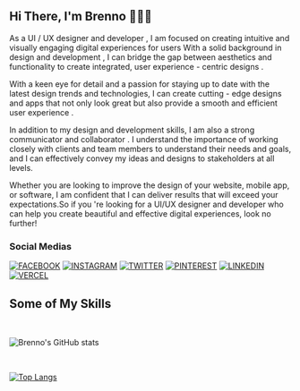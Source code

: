 ## Hi There, I'm Brenno 👨🏻‍💻

As a UI / UX designer and developer , I am focused on creating intuitive and visually engaging digital experiences for users With a solid background in design and development , I can bridge the gap between aesthetics and functionality to create integrated, user experience - centric designs .

With a keen eye for detail and a passion for staying up to date with the latest design trends and technologies, I can create cutting - edge designs and apps that not only look great but also provide a smooth and efficient user experience .

In addition to my design and development skills, I am also a strong communicator and collaborator . I understand the importance of working closely with clients and team members to understand their needs and goals, and I can effectively convey my ideas and designs to stakeholders at all levels.

Whether you are looking to improve the design of your website, mobile app, or software, I am confident that I can deliver results that will exceed your expectations.So if you 're looking for a UI/UX designer and developer who can help you create beautiful and effective digital experiences, look no further!

### Social Medias

[![FACEBOOK](https://img.shields.io/badge/Facebook-1877F2?style=for-the-badge&logo=facebook&logoColor=white)](https://www.facebook.com/brenno.matthias/)
[![INSTAGRAM](https://img.shields.io/badge/Instagram-E4405F?style=for-the-badge&logo=instagram&logoColor=white)](https://www.instagram.com/brennouiux/)
[![TWITTER](https://img.shields.io/badge/Twitter-1DA1F2?style=for-the-badge&logo=twitter&logoColor=white)](https://twitter.com/BrennoMatthias)
[![PINTEREST](https://img.shields.io/badge/Pinterest-%23E60023.svg?&style=for-the-badge&logo=Pinterest&logoColor=white)](https://br.pinterest.com/brennouiux/)
[![LINKEDIN](https://img.shields.io/badge/LinkedIn-0077B5?style=for-the-badge&logo=linkedin&logoColor=white)](https://www.linkedin.com/in/brenno-pereira/)
[![VERCEL](https://img.shields.io/badge/Vercel-000000?style=for-the-badge&logo=vercel&logoColor=white)](https://brenno.vercel.app/)

## Some of My Skills

<div style="display:flex; justify-content: flex-start; flex-wrap: wrap; align-items:left; row-gap:10px">

<img src="https://img.shields.io/badge/Wordpress-21759B?style=for-the-badge&logo=wordpress&logoColor=white" alt="" />
<img src="https://img.shields.io/badge/Laravel-FF2D20?style=for-the-badge&logo=laravel&logoColor=white" alt="" />
<img src="https://img.shields.io/badge/PHP-777BB4?style=for-the-badge&logo=php&logoColor=white" alt="" />
<img src="https://img.shields.io/badge/HTML5-E34F26?style=for-the-badge&logo=html5&logoColor=white" alt="" />
<img src="https://img.shields.io/badge/CSS-239120?&style=for-the-badge&logo=css3&logoColor=white" alt="" />
<img src="https://img.shields.io/badge/Bootstrap-563D7C?style=for-the-badge&logo=bootstrap&logoColor=white" alt="" />
<img src="https://img.shields.io/badge/Sass-CC6699?style=for-the-badge&logo=sass&logoColor=white" alt="" />
<img src="https://img.shields.io/badge/Tailwind_CSS-38B2AC?style=for-the-badge&logo=tailwind-css&logoColor=white" alt="" />
<img src="https://img.shields.io/badge/JavaScript-F7DF1E?style=for-the-badge&logo=javascript&logoColor=black" alt="" />
<img src="https://img.shields.io/badge/Node.js-43853D?style=for-the-badge&logo=node.js&logoColor=white" alt="" />
<img src="https://img.shields.io/badge/React-20232A?style=for-the-badge&logo=react&logoColor=61DAFB" alt="" />
<img src="https://img.shields.io/badge/React_Router-CA4245?style=for-the-badge&logo=react-router&logoColor=white" alt="" />
<img src="https://img.shields.io/badge/jQuery-0769AD?style=for-the-badge&logo=jquery&logoColor=white" alt="" />
<img src="https://img.shields.io/badge/Vue.js-35495E?style=for-the-badge&logo=vue.js&logoColor=4FC08D" alt="" />
<img src="https://img.shields.io/badge/Angular-DD0031?style=for-the-badge&logo=angular&logoColor=white" alt="" />
<img src="https://img.shields.io/badge/TypeScript-007ACC?style=for-the-badge&logo=typescript&logoColor=white" alt="" />
<img src="https://img.shields.io/badge/Ruby-CC342D?style=for-the-badge&logo=ruby&logoColor=white" alt="" />
<img src="https://img.shields.io/badge/MySQL-00000F?style=for-the-badge&logo=mysql&logoColor=white" alt="" />
<img src="https://img.shields.io/badge/PostgreSQL-316192?style=for-the-badge&logo=postgresql&logoColor=white" alt="" />
<img src="https://img.shields.io/badge/MongoDB-4EA94B?style=for-the-badge&logo=mongodb&logoColor=white" alt="" />
<img src="https://img.shields.io/badge/MariaDB-003545?style=for-the-badge&logo=mariadb&logoColor=white" alt="" />
<img src="https://img.shields.io/badge/Netlify-00C7B7?style=for-the-badge&logo=netlify&logoColor=white" alt="" />
<img src="https://img.shields.io/badge/Heroku-430098?style=for-the-badge&logo=heroku&logoColor=white" alt="" />
<img src="https://aleen42.github.io/badges/src/behance.svg" alt="" />

</div>

<br/>

![Brenno's GitHub stats](https://github-readme-stats.vercel.app/api?username=brennopereiradev&show_icons=true&theme=transparent)

<br/>

[![Top Langs](https://github-readme-stats.vercel.app/api/top-langs/?username=brennopereiradev)](https://github.com/anuraghazra/github-readme-stats)

